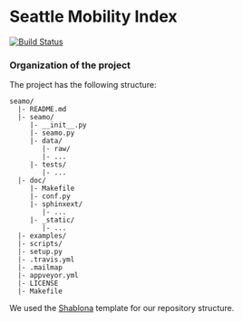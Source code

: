 # Seattle Mobility Index

[![Build Status](https://travis-ci.org/uwescience/seamo.svg?branch=master)](https://travis-ci.org/uwescience/seamo)

### Organization of the project

The project has the following structure:

    seamo/
      |- README.md
      |- seamo/
         |- __init__.py
         |- seamo.py
         |- data/
            |- raw/
	    	|- ...
         |- tests/
            |- ...
      |- doc/
         |- Makefile
         |- conf.py
         |- sphinxext/
            |- ...
         |- _static/
            |- ...
      |- examples/
      |- scripts/
      |- setup.py
      |- .travis.yml
      |- .mailmap
      |- appveyor.yml
      |- LICENSE
      |- Makefile






We used the [Shablona](https://github.com/uwescience/shablona) template for our repository structure.



